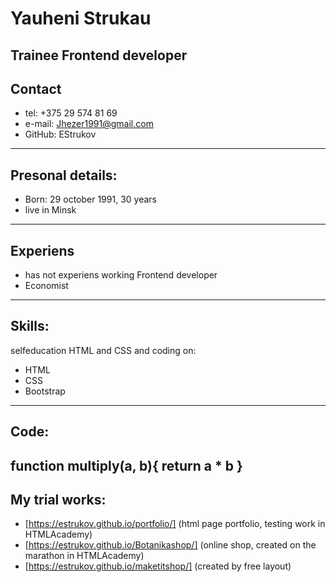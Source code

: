 # Yauheni Strukau
Trainee Frontend developer
------
## Contact
* tel: +375 29 574 81 69
* e-mail: Jhezer1991@gmail.com
* GitHub: EStrukov

------
## Presonal details:
* Born: 29 october 1991, 30 years
* live in Minsk
-----
## Experiens
* has not experiens working Frontend developer
* Economist
------
## Skills:
selfeducation HTML and CSS and coding on:
* HTML
* CSS
* Bootstrap
-----
## Code:
function multiply(a, b){
return a * b
}
-----
## My trial works:
* [https://estrukov.github.io/portfolio/] (html page portfolio, testing work in HTMLAcademy)
* [https://estrukov.github.io/Botanikashop/] (online shop, created on the marathon in HTMLAcademy)
* [https://estrukov.github.io/maketitshop/] (created by free layout)
